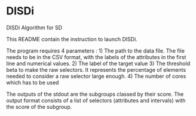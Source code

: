 # DISDi
DISDi Algorithm for SD

This README contain the instruction to launch DISDi.

The program requires 4 parameters : 1) The path to the data file. The file needs to be in the CSV format, with the labels of the attributes in the first line and numerical values. 2) The label of the target value 3) The threshold beta to make the raw selectors. It represents the percentage of elements needed to consider a raw selector large enough. 4) The number of cores which has to be used

The outputs of the stdout are the subgroups classed by their score. The output format consists of a list of selectors (attributes and intervals) with the score of the subgroup.

